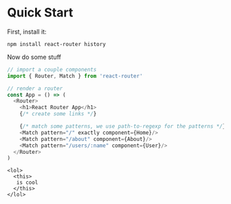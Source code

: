 # Quick Start

First, install it:

```
npm install react-router history
```

Now do some stuff

```js
// import a couple components
import { Router, Match } from 'react-router'

// render a router
const App = () => (
  <Router>
    <h1>React Router App</h1>
    {/* create some links */}

    {/* match some patterns, we use path-to-regexp for the patterns */}
    <Match pattern="/" exactly component={Home}/>
    <Match pattern="/about" component={About}/>
    <Match pattern="/users/:name" component={User}/>
  </Router>
)
```

```markup
<lol>
  <this>
   is cool
  </this>
</lol>
```

